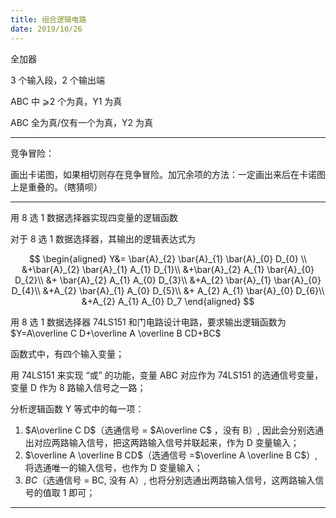 ```yaml
---
title: 组合逻辑电路
date: 2019/10/26
---
```


全加器

3 个输入段，2 个输出端

ABC 中 ⩾2 个为真，Y1 为真

ABC 全为真/仅有一个为真，Y2 为真

---

竞争冒险：

画出卡诺图，如果相切则存在竞争冒险。加冗余项的方法：一定画出来后在卡诺图上是重叠的。（瞎猜呗）

---

用 8 选 1 数据选择器实现四变量的逻辑函数

对于 8 选 1 数据选择器，其输出的逻辑表达式为

$$
\begin{aligned}
Y&= \bar{A}_{2} \bar{A}_{1} \bar{A}_{0} D_{0}
\\
&+\bar{A}_{2} \bar{A}_{1} A_{1} D_{1}\\
&+\bar{A}_{2} A_{1} \bar{A}_{0} D_{2}\\
&+ \bar{A}_{2} A_{1} A_{0} D_{3}\\
&+A_{2} \bar{A}_{1} \bar{A}_{0} D_{4}\\
&+A_{2} \bar{A}_{1} A_{0} D_{5}\\
&+ A_{2} A_{1} \bar{A}_{0} D_{6}\\
&+A_{2} A_{1} A_{0} D_7
\end{aligned}
$$

用 8 选 1 数据选择器 74LS151 和门电路设计电路，要求输出逻辑函数为
$Y=A\overline C D+\overline A  \overline B  CD+BC$

函数式中，有四个输入变量；

用 74LS151 来实现 “或” 的功能，变量 ABC 对应作为 74LS151 的选通信号变量，变量 D 作为 8 路输入信号之一路；

分析逻辑函数 Y 等式中的每一项：

1. $A\overline C  D$（选通信号 = $A\overline C$ ，没有 B）, 因此会分别选通出对应两路输入信号，把这两路输入信号并联起来，作为 D 变量输入；
2. $\overline A  \overline B  CD$（选通信号 =$\overline A \overline  B  C$）, 将选通唯一的输入信号，也作为 D 变量输入；
3. $BC$（选通信号 = BC, 没有 A）, 也将分别选通出两路输入信号，这两路输入信号的值取 1 即可；

---
